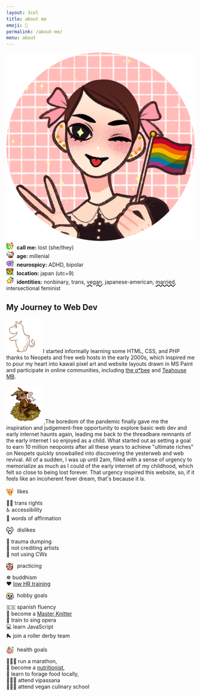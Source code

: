 ```yaml
---
layout: 3col
title: about me
emoji: 🤡
permalink: /about-me/
menu: about
---
```


<div>
    <img id="piccrew" src="/graphics/layout/piccrew.png" alt="a cartoonish pale-skinned woman with a brown haired pixie cut with pink bows, wearing a black shirt with a white lace collar and holding a pride flag" title="Hail and well met, traveler!"> <!--pic crew thanks to sushicore!-->
</div>
<div class="color-stroke-info">
    <div class="outline-info">
        <img src="/graphics/toy/emoticons/walkietalkie-watercolor.gif" style="image-rendering: pixelated;">&nbsp;&nbsp;<b>call me:</b> lost (she/they)
        <br>
        <img src="/graphics/toy/emoticons/laugh-hello-sony-kitty.gif" style="image-rendering: pixelated;">&nbsp;&nbsp;<b>age:</b> millenial
        <br>
        <img src="/graphics/toy/emoticons/skull-watercolor.gif" style="image-rendering: pixelated;">&nbsp;&nbsp;<b>neurospicy:</b> ADHD, bipolar
        <br>
        <img src="/graphics/toy/emoticons/onsen-bear.gif" style="image-rendering: pixelated;">&nbsp;&nbsp;<b>location:</b> japan (utc+9)
        <br>
        <img src="/graphics/toy/emoticons/star-watercolor.gif" style="image-rendering: pixelated;">&nbsp;&nbsp;<b>identities:</b> <text class="nb">nonbinary</text>, <text class="trans">trans</text>, <text style="text-decoration: underline wavy 2px; text-decoration-color:var(--color-primary-a20);" title="since 2016-01-28">vegan</text>, japanese-american, <span style="text-decoration: underline wavy 2px; text-decoration-color:var(--color-primary-a20);" title="since 2024-02-12">married</span>, intersectional feminist
    </div>
</div>
<div class="noext">
    <h2>My Journey to Web Dev</h2>
    <a target="_blank" href="https://www.deviantart.com/sqdpxl/art/moomin-to-the-groove-811004899"><img id="moomin" src="/graphics/toy/moomin_by_SqdPxl.gif" title="click for artist"/></a>
    I started informally learning some HTML, CSS, and PHP thanks to Neopets and free web hosts in the early 2000s, which inspired me to pour my heart into kawaii pixel art and website layouts drawn in MS Paint and participate in online communities, including <a href="/quilt/#history">the q*bee</a> and <a href="/afternoontea/#inspiration">Teahouse MB</a>.
    <br>
    <br>
    <a target="_blank" href="https://www.deviantart.com/caicyo/art/Pixel-snufkin-794162961">
        <img id="snufkin" src="/graphics/toy/snufkin_by_Caicyo.png" title="click for artist"/>
    </a>
    The boredom of the pandemic finally gave me the inspiration and judgement-free opportunity to explore basic web dev and early internet haunts again, leading me back to the threadbare remnants of the early internet I so enjoyed as a child. What started out as setting a goal to earn 10 million neopoints after all these years to achieve "ultimate riches" on Neopets quickly snowballed into discovering the yesterweb and web revival. All of a sudden, I was up until 2am, filled with a sense of urgency to memorialize as much as I could of the early internet of my childhood, which felt so close to being lost forever. That urgency inspired this website, so, if it feels like an incoherent fever dream, that's because it is.
</div>
<br>
<div class="col-wrapper">
    <div class="three-col">
        <div id="likes">
            <div class="color-stroke">
                <div class="dashed-outline">
                    <img align="left" style="margin: 0 5px 0 0;" src="/graphics/toy/emoticons/love-bear.gif" style="image-rendering: pixelated;" title="if you know who illustrated this, please lmk"/>&nbsp;likes
                </div>
            </div>
            <p>
                🏳️‍⚧️ trans rights
                <br>
                ♿ accessibility
                <br>
                🥰 words of affirmation
            </p>
        </div>
        <div id="dislikes">
            <div class="color-stroke">
                <div class="dashed-outline">
                    <img align="left" style="margin: 0 5px 0 0;" src="/graphics/toy/emoticons/shocked-sony-cat.gif" style="image-rendering: pixelated;" title="if you know who illustrated this, please lmk"/>&nbsp;dislikes
                </div>
            </div>
            <p>
                🚫 trauma dumping
                <br>
                🚫 not crediting artists
                <br>
                🚫 not using CWs
            </p>
        </div>
        <div id="practicing">
            <div class="color-stroke">
                <div class="dashed-outline">
                    <img align="left" style="margin: 0 5px 0 0;" src="/graphics/toy/emoticons/learning_pig.gif" style="image-rendering: pixelated;" title="if you know who illustrated this, please lmk"/>&nbsp;practicing
                </div>
            </div>
            <p>
                ☸️ buddhism
                <br>
                ❤️ <a target="_blank" href="https://philmaffetone.com/180-formula/">low HR training</a>
            </p>
        </div>
        <div id="hobbygoals">
            <div class="color-stroke">
                <div class="dashed-outline">
                    <img align="left" style="margin: 0 5px 0 0;" src="/graphics/toy/emoticons/love_cat.gif" style="image-rendering: pixelated;" title="if you know who illustrated this, please lmk"/>&nbsp;hobby goals
                </div>
            </div>
            <p>
                🇪🇸 spanish fluency
                <br>
                🧶 become a <a target="_blank" href="https://tkga.org/certification/master-hand-knitting/">Master Knitter</a>
                <br>
                👄 train to sing opera
                <br>
                💻 learn JavaScript
                <br>
                🛼 join a roller derby team
            </p>
        </div>
        <div id="healthgoals">
            <div class="color-stroke">
                <div class="dashed-outline">
                    <img align="left" style="margin: 0 5px 0 0;" src="/graphics/toy/emoticons/apple-watercolor.gif" style="image-rendering: pixelated;" title="if you know who illustrated this, please lmk"/>&nbsp;health goals
                </div>
            </div>
            <p>
                🏃🏻‍♀️ run a marathon,
                <br>
                🍏 become a <a target="_blank" href="https://www.eatright.org/become-an-rdn">nutritionist</a>,
                <br>
                🍄 learn to forage food locally,
                <br>
                🧘🏻‍♀️ attend vipassana
                <br>
                👩🏻‍🍳 attend vegan culinary school
            </p>
        </div>
    </div>
</div>
